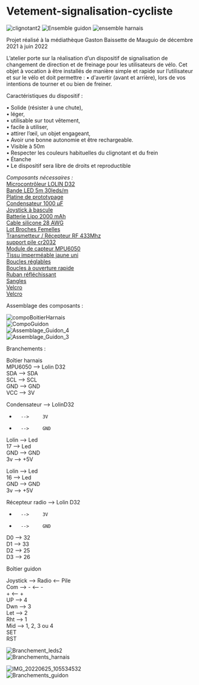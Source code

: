# Vetement-signalisation-cycliste
![clignotant2](https://user-images.githubusercontent.com/108124823/175512643-5c798f9b-81e3-4ad1-9dbe-0f052b269e5d.gif)
![Ensemble guidon](https://user-images.githubusercontent.com/108124823/175767701-7057224c-7b3c-4e59-a178-898d37f16709.JPG)
![ensemble harnais](https://user-images.githubusercontent.com/108124823/175767705-33e753d2-a4e4-4871-93cb-6c4ea6533d2a.JPG)


Projet réalisé à la médiathèque Gaston Baissette de Mauguio de décembre 2021 à juin 2022  

L’atelier porte sur la réalisation d’un dispositif de signalisation de changement de direction et de freinage pour les utilisateurs de vélo.
Cet objet à vocation à être installés de manière simple et rapide sur l’utilisateur et sur le vélo et doit permettre :
•	d'avertir (avant et arrière), lors de vos intentions de tourner et ou bien de freiner.

Caractéristiques du dispositif :  

•	Solide (résister à une chute),  
•	léger,  
•	utilisable sur tout vêtement,  
•	facile à utiliser,  
•	attirer l’œil, un objet engageant,  
•	Avoir une bonne autonomie et être rechargeable.  
•	Visible à 50m  
•	Respecter les couleurs habituelles du clignotant et du frein  
•	Étanche  
•	Le dispositif sera libre de droits et reproductible  
  
_Composants nécessaires :_  
[Microcontrôleur LOLIN D32](https://www.aliexpress.com/item/32808551116.html?spm=a2g0o.cart.0.0.5c353c006lJBEE&mp=1)  
[Bande LED 5m 30leds/m](https://www.aliexpress.com/item/32336809966.html?spm=a2g0o.cart.0.0.5c353c006lJBEE&mp=1)  
[Platine de prototypage](https://www.aliexpress.com/item/765383366.html)  
[Condensateur 1000 µF](https://www.amazon.fr/gp/product/B07X3LYPPG/)  
[Joystick à bascule](https://www.amazon.fr/gp/product/B07QM88HP2/)  
[Batterie Lipo 2000 mAh](https://hobbyking.com/en_us/turnigy-2000mah-1s-1c-lipoly-w-2-pin-jst-ph-connector.html)  
[Cable silicone 28 AWG](https://www.aliexpress.com/item/32791720338.html)  
[Lot Broches Femelles](https://www.aliexpress.com/item/4000523047541.html)  
[Transmetteur / Récepteur RF 433Mhz](https://www.aliexpress.com/store/5435161)  
[support pile cr2032](https://www.amazon.fr/gp/product/B07MJG6XZR/)  
[Module de capteur MPU6050](https://www.aliexpress.com/store/910708006)  
[Tissu imperméable jaune uni](https://www.mondialtissus.fr/tissu-impermeable-jaune-uni-152697.html)  
[Boucles réglables](https://www.mondialtissus.fr/boucles-reglables-noires-en-plastique-32-mm-131007.html)  
[Boucles à ouverture rapide](https://www.mondialtissus.fr/boucles-a-ouverture-rapide-noires-en-plastique-30-mm-130987.html)  
[Ruban réfléchissant](https://www.mondialtissus.fr/ruban-reflechissant-20-mm-155143.html)  
[Sangles](https://www.mondialtissus.fr/sangle-coton-renforcee-marine-30mm-251337.html)  
[Velcro](https://www.mondialtissus.fr/bande-agrippante-a-coudre-20mm-noir-20130.html)  
[Velcro](https://www.mondialtissus.fr/bande-agrippante-a-coudre-20mm-noir-20129.html)  

Assemblage des composants :  

![compoBoitierHarnais](https://user-images.githubusercontent.com/108124823/175767891-cad5177b-4b30-4454-b5b3-43a6a9598615.jpg)  
![CompoGuidon](https://user-images.githubusercontent.com/108124823/175767980-3adfa1d2-791b-49da-a528-3742132fd055.jpg)  
![Assemblage_Guidon_4](https://user-images.githubusercontent.com/108124823/175767998-2595ccde-ec34-454a-b924-be23cc0ae792.jpg)  
![Assemblage_Guidon_3](https://user-images.githubusercontent.com/108124823/175768008-ed8f8d25-5d03-4398-a11d-af3a2e2e7f47.jpg)  


Branchements :  
  
Boîtier harnais  
MPU6050	--> Lolin D32  
SDA 	--> 	SDA  
SCL 	--> 	SCL  
GND	  --> 	GND  
VCC	  --> 	3V  

Condensateur 	-->	 LolinD32  
+ 		--> 	3V  
- 		--> 	GND  
 
Lolin	-->	Led  
17 	--> 	Led  
GND 	--> 	GND  
3v 	--> 	+5V  

Lolin	-->	Led  
16 	--> 	Led  
GND	 --> 	GND  
3v 	--> 	+5V  

Récepteur radio	--> Lolin D32  
+ 		--> 	3V  
- 		--> 	GND  
D0 		--> 	32  
D1 		--> 	33  
D2		--> 	25  
D3		--> 	26  
  
Boîtier guidon  

Joystick 	-->	Radio		<--	Pile  
Com 		--> 	-		<--	-  
			+		<--	+		  
UP		-->	4  
Dwn		-->	3  
Let		-->	2  
Rht		-->	1  
Mid		-->	1, 2, 3 ou 4  
SET  
RST  









![Branchement_leds2](https://user-images.githubusercontent.com/108124823/175767532-a591395b-0c78-4f4d-bc59-54929e9604a4.jpg)  
![Branchements_harnais](https://user-images.githubusercontent.com/108124823/175768027-864a68fd-2716-4991-8578-68a4b3f28c3a.png)

![IMG_20220625_105534532](https://user-images.githubusercontent.com/108124823/175767438-08208da6-510f-4b4f-8830-1512018529d4.jpg)  
![Branchements_guidon](https://user-images.githubusercontent.com/108124823/175766047-cfd040e8-0f04-480e-ac1d-e920cfef08b5.png)  


